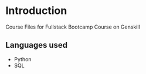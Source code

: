 # Introduction

Course Files for Fullstack Bootcamp Course on Genskill

## Languages used
* Python
* SQL
